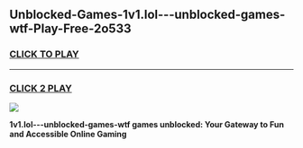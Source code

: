 
## Unblocked-Games-1v1.lol---unblocked-games-wtf-Play-Free-2o533
<h3>
<a href="https://premium76.site?title=1v1.lol---unblocked-games-wtf&ref=18A1">CLICK TO PLAY</a></h3>
<hr>

<h3>
<a href="https://premium76.site?title=1v1.lol---unblocked-games-wtf&ref=18A1">CLICK 2 PLAY</a>
  
</h3>

<a href="https://premium76.site?title=1v1.lol---unblocked-games-wtf&ref=18A1"><img src="https://clearcache.store/games.png"></a>


**1v1.lol---unblocked-games-wtf games unblocked: Your Gateway to Fun and Accessible Online Gaming**
